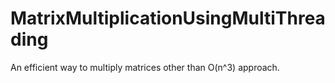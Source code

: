 # MatrixMultiplicationUsingMultiThreading

An efficient way to multiply matrices other than O(n^3) approach.
